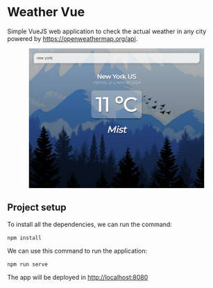 # Weather Vue

Simple VueJS web application to check the actual weather in any city powered by <https://openweathermap.org/api>.

<div align="center">
  <img src="images/weather-vue.png" alt="Weather Vue Web App" width="80%"/>
</div>

## Project setup
To install all the dependencies, we can run the command:
```
npm install
```

We can use this command to run the application:
```
npm run serve
```

The app will be deployed in <http://localhost:8080>
